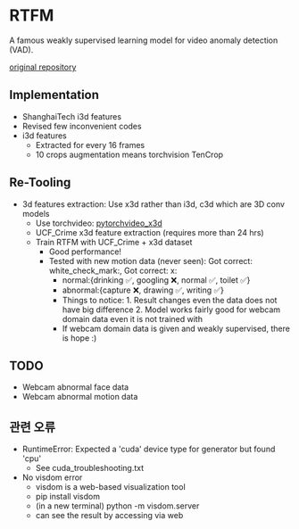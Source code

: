 # RTFM

A famous weakly supervised learning model for video anomaly detection (VAD). 

[original repository](https://github.com/tianyu0207/RTFM)

## Implementation
- ShanghaiTech i3d features
- Revised few inconvenient codes
- i3d features
    - Extracted for every 16 frames
    - 10 crops augmentation means torchvision TenCrop

## Re-Tooling
- 3d features extraction: Use x3d rather than i3d, c3d which are 3D conv models
    - Use torchvideo: [pytorchvideo_x3d](http://192.168.1.37/ais/pytorchvideo_x3d)
    - UCF_Crime x3d feature extraction (requires more than 24 hrs)
    - Train RTFM with UCF_Crime + x3d dataset
        - Good performance!
        - Tested with new motion data (never seen):  Got correct: white_check_mark:, Got correct: x:
            - normal:{drinking :white_check_mark:, googling :x:, normal :white_check_mark:, toilet :white_check_mark:}
            - abnormal:{capture :x:, drawing :white_check_mark:, writing :white_check_mark:}
            - Things to notice: 1. Result changes even the data does not have big difference 2. Model works fairly good for webcam domain data even it is not trained with
            - If webcam domain data is given and weakly supervised, there is hope :)
    
## TODO
- Webcam abnormal face data
- Webcam abnormal motion data

## 관련 오류
- RuntimeError: Expected a 'cuda' device type for generator but found 'cpu'
    - See cuda_troubleshooting.txt
- No visdom error
    - visdom is a web-based visualization tool
    - pip install visdom
    - (in a new terminal) python -m visdom.server
    - can see the result by accessing via web
